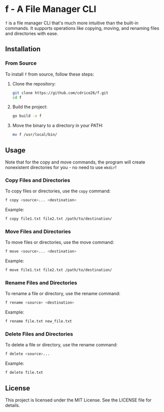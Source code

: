 # f - A File Manager CLI

`f` is a file manager CLI that's much more intuitive than the built-in commands. It supports operations like copying, moving, and renaming files and directories with ease.

## Installation

### From Source

To install `f` from source, follow these steps:

1. Clone the repository:
    ```sh
    git clone https://github.com/cdrice26/f.git
    cd f
    ```

2. Build the project:
    ```sh
    go build -o f
    ```

3. Move the binary to a directory in your PATH:
    ```sh
    mv f /usr/local/bin/
    ```

## Usage

Note that for the copy and move commands, the program will create nonexistent directories for you - no need to use `mkdir`!

### Copy Files and Directories

To copy files or directories, use the `copy` command:
```sh
f copy <source>... <destination>
```
Example:

```sh
f copy file1.txt file2.txt /path/to/destination/
```

### Move Files and Directories


To move files or directories, use the move command:
```sh
f move <source>... <destination>
```

Example:

```sh
f move file1.txt file2.txt /path/to/destination/
```

### Rename Files and Directories
To rename a file or directory, use the rename command:
```sh
f rename <source> <destination>
```

Example:

```sh
f rename file.txt new_file.txt
```

### Delete Files and Directories
To delete a file or directory, use the rename command:
```sh
f delete <source>...
```

Example:

```sh
f delete file.txt
```

## License
This project is licensed under the MIT License. See the LICENSE file for details.

